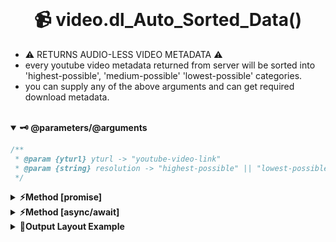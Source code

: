 <br>
<h1 align="center">
<b>📹 video.dl_Auto_Sorted_Data()
</b>
</h1>

- ⚠️ RETURNS AUDIO-LESS VIDEO METADATA ⚠️
- every youtube video metadata returned from server will be sorted into 'highest-possible', 'medium-possible' 'lowest-possible' categories.
- you can supply any of the above arguments and can get required download metadata.

<br />
<details open>
<summary><b>🗝️ @parameters/@arguments</b></summary>
<p>

```js
/**
 * @param {yturl} yturl -> "youtube-video-link"
 * @param {string} resolution -> "highest-possible" || "lowest-possible"
 */
```

</p>
</details>

<details >
<summary><b>⚡Method [promise]</b></summary>
<p>

```js
import c from "chalk";
import { ytdlp } from "ytdlp";
import Fetch from "node-fetch";

ytdlp.video
  .dl_Auto_Sorted_Data({
    title: api_data.youtube_search[0].TITLE, // optional
    yturl: api_data.youtube_search[0].LINK, // required
    sort: "highest-possible", // required
    folder: "mågneum", // optional
  })
  .then((r) => {
    console.log(
      c.bgGreen("[PROMISE]:"),
      c.bgGrey("audio.dl_Auto_Sorted_Data()")
    );
    console.log(c.cyan("Type:"), c.gray(r.type));
    console.log(c.cyan("Downloadpath:"), c.gray(r.downloadpath));
    console.log(c.cyan("Message:"), c.gray(r.message));
    console.log(c.cyan("AudioUrl:"), c.gray(r.audiourl));
    console.log(c.cyan("Url:"), c.gray(r.url));
  })
  .catch((error) => console.log(c.bgRed("ERROR: "), c.gray(error.message)));
```

</p>
</details>

<details >
<summary><b>⚡Method [async/await]</b></summary>
<p>

```js
import c from "chalk";
import { ytdlp } from "ytdlp";
import Fetch from "node-fetch";

(async () => {
  const r = await ytdlp.video
    .dl_Auto_Sorted_Data({
      title: api_data.youtube_search[0].TITLE, // optional
      yturl: api_data.youtube_search[0].LINK, // required
      sort: "highest-possible", // required
      folder: "mågneum", // optional
    })
    .catch((error) => console.log(c.bgRed("ERROR: "), c.gray(error.message)));
  console.log(c.bgGreen("[ASYNC]:"), c.bgGrey("video.dl_Auto_Sorted_Data()"));
  console.log(c.cyan("Type:"), c.gray(r.type));
  console.log(c.cyan("Downloadpath:"), c.gray(r.downloadpath));
  console.log(c.cyan("Message:"), c.gray(r.message));
  console.log(c.cyan("AudioUrl:"), c.gray(r.audiourl));
  console.log(c.cyan("Url:"), c.gray(r.url));
})();
```

</p>
</details>

<details >
<summary><b>🎊Output Layout Example</b></summary>
<p>

```
✓ FETCHING....
  2.2 secs
[ASYNC]: audio.dl_Custom_Quality_Data()
Resolution: 2160p
Downloadpath: ./mågneum/
Message: INFO: stream starting.
AudioUrl: https://rr6---sn-gwpa-jj06.googlevideo.com/videoplayback?
Url: https://rr6---sn-gwpa-jj06.googlevideo.com/videoplayback?
  Done in 14.79s.
```

</p>
</details>
